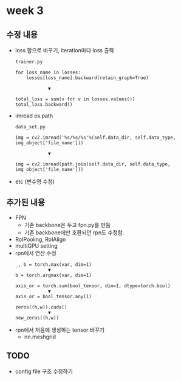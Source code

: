 # week 3

## 수정 내용

- loss 합으로 바꾸기, iteration마다 loss 출력  
    ```
    trainer.py

    for loss_name in losses:
        losses[loss_name].backward(retain_graph=True)
        
                ▼

    total_loss = sum(v for v in losses.values())
    total_loss.backward()
    ```
- imread os.path
    ```
    data_set.py

    img = cv2.imread('%s/%s/%s'%(self.data_dir, self.data_type, img_object['file_name']))

                ▼

    img = cv2.imread(path.join(self.data_dir, self.data_type, img_object['file_name']))
    ```
- etc (변수명 수정)

## 추가된 내용

- FPN
    - 기존 backbone은 두고 fpn.py를 만듬
    - 기존 backbone에만 호환되던 rpn도 수정함.
- RoIPooling, RoIAlign
- multiGPU setting
- rpn에서 연산 수정
    ```
    _, b = torch.max(var, dim=1)
                ▼
    b = torch.argmax(var, dim=1)
    ```
    ```
    axis_or = torch.sum(bool_tensor, dim=1, dtype=torch.bool)
                ▼
    axis_or = bool_tensor.any(1)
    ```
    ```
    zeros((h,w)).cuda()
                ▼
    new_zeros((h,w))
    ```
- rpn에서 처음에 생성하는 tensor 바꾸기
    - nn.meshgrid

## TODO

- config file 구조 수정하기



